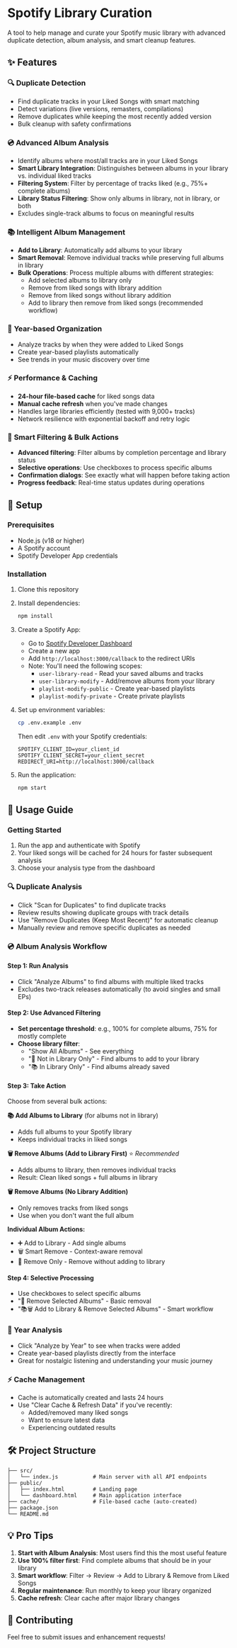 # Spotify Library Curation

A tool to help manage and curate your Spotify music library with advanced duplicate detection, album analysis, and smart cleanup features.

## ✨ Features

### 🔍 **Duplicate Detection**
- Find duplicate tracks in your Liked Songs with smart matching
- Detect variations (live versions, remasters, compilations)
- Remove duplicates while keeping the most recently added version
- Bulk cleanup with safety confirmations

### 💿 **Advanced Album Analysis**
- Identify albums where most/all tracks are in your Liked Songs
- **Smart Library Integration**: Distinguishes between albums in your library vs. individual liked tracks
- **Filtering System**: Filter by percentage of tracks liked (e.g., 75%+ complete albums)
- **Library Status Filtering**: Show only albums in library, not in library, or both
- Excludes single-track albums to focus on meaningful results

### 📚 **Intelligent Album Management**
- **Add to Library**: Automatically add albums to your library
- **Smart Removal**: Remove individual tracks while preserving full albums in library
- **Bulk Operations**: Process multiple albums with different strategies:
  - Add selected albums to library only
  - Remove from liked songs with library addition
  - Remove from liked songs without library addition
  - Add to library then remove from liked songs (recommended workflow)

### 📅 **Year-based Organization**
- Analyze tracks by when they were added to Liked Songs
- Create year-based playlists automatically
- See trends in your music discovery over time

### ⚡ **Performance & Caching**
- **24-hour file-based cache** for liked songs data
- **Manual cache refresh** when you've made changes
- Handles large libraries efficiently (tested with 9,000+ tracks)
- Network resilience with exponential backoff and retry logic

### 🎯 **Smart Filtering & Bulk Actions**
- **Advanced filtering**: Filter albums by completion percentage and library status
- **Selective operations**: Use checkboxes to process specific albums
- **Confirmation dialogs**: See exactly what will happen before taking action
- **Progress feedback**: Real-time status updates during operations

## 🚀 Setup

### Prerequisites
- Node.js (v18 or higher)
- A Spotify account
- Spotify Developer App credentials

### Installation

1. Clone this repository
2. Install dependencies:
   ```bash
   npm install
   ```

3. Create a Spotify App:
   - Go to [Spotify Developer Dashboard](https://developer.spotify.com/dashboard)
   - Create a new app
   - Add `http://localhost:3000/callback` to the redirect URIs
   - Note: You'll need the following scopes:
     - `user-library-read` - Read your saved albums and tracks
     - `user-library-modify` - Add/remove albums from your library
     - `playlist-modify-public` - Create year-based playlists
     - `playlist-modify-private` - Create private playlists

4. Set up environment variables:
   ```bash
   cp .env.example .env
   ```
   Then edit `.env` with your Spotify credentials:
   ```
   SPOTIFY_CLIENT_ID=your_client_id
   SPOTIFY_CLIENT_SECRET=your_client_secret
   REDIRECT_URI=http://localhost:3000/callback
   ```

5. Run the application:
   ```bash
   npm start
   ```

## 📖 Usage Guide

### Getting Started
1. Run the app and authenticate with Spotify
2. Your liked songs will be cached for 24 hours for faster subsequent analysis
3. Choose your analysis type from the dashboard

### 🔍 Duplicate Analysis
- Click "Scan for Duplicates" to find duplicate tracks
- Review results showing duplicate groups with track details
- Use "Remove Duplicates (Keep Most Recent)" for automatic cleanup
- Manually review and remove specific duplicates as needed

### 💿 Album Analysis Workflow

#### Step 1: Run Analysis
- Click "Analyze Albums" to find albums with multiple liked tracks
- Excludes two-track releases automatically (to avoid singles and small EPs)

#### Step 2: Use Advanced Filtering
- **Set percentage threshold**: e.g., 100% for complete albums, 75% for mostly complete
- **Choose library filter**:
  - "Show All Albums" - See everything
  - "📂 Not in Library Only" - Find albums to add to your library
  - "📚 In Library Only" - Find albums already saved

#### Step 3: Take Action
Choose from several bulk actions:

**📚 Add Albums to Library** (for albums not in library)
- Adds full albums to your Spotify library
- Keeps individual tracks in liked songs

**🗑️ Remove Albums (Add to Library First)** ⭐ *Recommended*
- Adds albums to library, then removes individual tracks
- Result: Clean liked songs + full albums in library

**🗑️ Remove Albums (No Library Addition)**
- Only removes tracks from liked songs
- Use when you don't want the full album

**Individual Album Actions:**
- ➕ Add to Library - Add single albums
- 🗑️ Smart Remove - Context-aware removal
- 🚫 Remove Only - Remove without adding to library

#### Step 4: Selective Processing
- Use checkboxes to select specific albums
- "🎯 Remove Selected Albums" - Basic removal
- "📚🗑️ Add to Library & Remove Selected Albums" - Smart workflow

### 📅 Year Analysis
- Click "Analyze by Year" to see when tracks were added
- Create year-based playlists directly from the interface
- Great for nostalgic listening and understanding your music journey

### ⚡ Cache Management
- Cache is automatically created and lasts 24 hours
- Use "Clear Cache & Refresh Data" if you've recently:
  - Added/removed many liked songs
  - Want to ensure latest data
  - Experiencing outdated results

## 🛠 Project Structure

```
├── src/
│   └── index.js           # Main server with all API endpoints
├── public/
│   ├── index.html         # Landing page
│   └── dashboard.html     # Main application interface
├── cache/                 # File-based cache (auto-created)
├── package.json
└── README.md
```

## 💡 Pro Tips

1. **Start with Album Analysis**: Most users find this the most useful feature
2. **Use 100% filter first**: Find complete albums that should be in your library
3. **Smart workflow**: Filter → Review → Add to Library & Remove from Liked Songs
4. **Regular maintenance**: Run monthly to keep your library organized
5. **Cache refresh**: Clear cache after major library changes

## 🤝 Contributing

Feel free to submit issues and enhancement requests!
